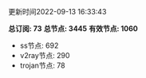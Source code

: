 更新时间2022-09-13 16:33:43

**总订阅: 73**
**总节点: 3445**
**有效节点: 1060**
- ss节点: 692
- v2ray节点: 290
- trojan节点: 78
